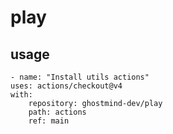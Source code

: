 # play


## usage 

```
- name: "Install utils actions"
uses: actions/checkout@v4
with:
    repository: ghostmind-dev/play
    path: actions
    ref: main
```